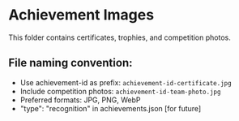 # Achievement Images

This folder contains certificates, trophies, and competition photos.

## File naming convention:
- Use achievement-id as prefix: `achievement-id-certificate.jpg`
- Include competition photos: `achievement-id-team-photo.jpg`
- Preferred formats: JPG, PNG, WebP
- "type": "recognition" in achievements.json [for future]